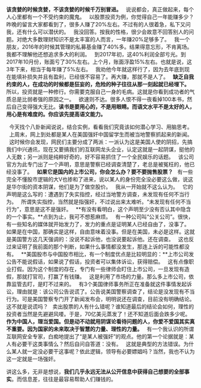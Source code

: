 **该贪婪的时候贪婪，不该贪婪的时候千万别冒进。**
 
说说都会，真正做起来，每个人心里都有一个不受约束的魔鬼。
 
以股票投资为例，你觉得自己一年能赚多少？昨晚的留言大家都看到了，很多人赚了20%左右。不过有的人很着急，私下又问我，还有什么可以潜伏的。
 
我没回答。按我的性格，很少会故意不回答别人的问题。对绝大多数理财知识不是太丰富的人而言，一年赚20%足够多了。
 
我一个朋友，2016年的时候其管理的私募基金赚了40%多。结果得意忘形，不肯离场。我都不理解他还想追求多大的利润。
 
到2017年初，这40%利润全部亏光。到2017年10月份，账面亏了30%左右。上个月，账面浮盈15%左右。也就是说，这3年下来，相当于每年赚了5%左右。
 
我劝他今年就这样行了，因为去年底到现在能填补损失并且有盈利，已经很不容易了。再大赚，那就不是人了。
 
**缺乏自我约束的人，在成功的时候都是狂妄的，危险的种子往往从那一刻起就已经埋下。**
 
所以，投资就是一种修行。你需要克服自己一身的毛病。这就是你看到成功者的气质总是比弱者强的原因之一。
 
欲速则不达。很多人恨不得一夜看掉100本书，然后自己变得强大无比。**读书是要用心的，不是用眼睛。而语文水平不是太好的人，用心是有难度的。你应该先提高语文能力。**
  
 
今天找个八卦新闻说说，结合实例，看看我们究竟该如何潜心学习、用脑思考。
 
上周末，网上到处都是某人在美国强奸中国留学生而被当地警察抓起来的新闻。
 
这时候你会发现，网民们主要分成了两派：一派认为这是美国人使的阴招，先搞我们中兴通讯，现在又要搞我们的互联网龙头企业，认定这就是一起阴谋，挺他的人无数；另一派则是纯粹好奇的，好不容易抓住了一个全民娱乐的话题。
 
该公司官方为此专门出了一个声明，意思是警察已经调查清楚了，老总是被冤枉的，他已经没事了。
 
**如果它是国内的上市公司，你会怎么办？要不要抛售股票？**
 
有一些完全不懂股市逻辑的大V也掺和了进来，说以某人的身份完全没必要这么做，说这是华尔街的资本阴谋，他们是为了做空股价。
 
我从一开始就不这么认为。
 
它的声明是这么写的：遭遇到了失实指控，经过当地警方调查，未发现有任何不当行为。
 
所谓失实指控，当然就是指强奸，不过说出来太难听。“未发现有任何不当行为”，意思是这不是强奸。
 
**有没有看明白，这个声明至少没有否认其中隐含的一个事实。**点到为止，我可不想惹麻烦。
 
有一种公司叫“公关公司”。很快，有一些知名的媒体就开始发力了，发力的重点是证明某人已经自由了，没事了。
 
如果是在中国，那确实是这样，自由意味着没事。但是在美国，未必是这样。这就是美国警方这几天强调的：没说不起诉他，也没说要起诉他。还在调查。
 
这也反过来证明了我前面的那个判断，如果什么事情都没发生，那连上诉的可能性都没有。
 
**美国股市与中国股市相比，有一个制度优点是比较明显的：**上市公司发公告不能说假话，如果说了假话，投资者可以集体诉讼，获得赔偿。
 
这有点像职业打假。因为这个制度的存在，专门有一些律师会盯住上市公司，一旦发现有造假，那就打官司，打赢了有钱赚。
 
这是利用了市场的力量。那么多上市公司，依靠监管去盯，是盯不过来的。
 
有3个美国律师事务所正在准备就这件事情发起诉讼，理由就是：该公司公告说谎了。公告说美国警察调查了，结论是没发现有不当行为。可是美国警察专门开了新闻发布会，明明说还在调查，目前没有明确结论。这不就是说谎吗？
 
卖出股票的人有什么错呢？谁知道最后的结论会如何，理性的投资者当然是先避避风喽。于是，70亿美元蒸发了！还不知道后面会跌多少呢。
 
**作为中国人，理当爱国。但是动不动就用阴谋论看待问题的人，你爱不爱国其实真不重要。因为国家的未来取决于智慧的力量、理性的力量。**
 
有一个我认识的所谓互联网安全专家，白痴地提出了“是某人被强奸”的观点。他的第一个论据就是：某人有必要干这类事情么？然后自问自答道：没有。
 
这就是典型的方法错误。为什么某人就一定没必要干这事呢？依此逻辑，领导有必要嫖娼吗？当然，我也不认为这一定就是一场强奸。
  
讲这么多，无非是想说，**我们几乎永远无法从公开信息中获得自己想要的全部事实**。而信息差，往往是最容易帮助人们赚钱的。